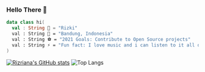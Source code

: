 ### Hello There 👋

```kotlin
data class hi(
  val : String 🧙 = "Rizki"
  val : String 🏰 = "Bandung, Indonesia"
  val : String ⚽ = "2021 Goals: Contribute to Open Source projects"
  val : String ⚡ = "Fun fact: I love music and i can listen to it all day long 🤣"
)
```

[![Rizriana's GitHub stats](https://github-readme-stats.vercel.app/api?username=rizriana)](https://github.com/anuraghazra/github-readme-stats)
![Top Langs](https://github-readme-stats.vercel.app/api/top-langs/?username=rizriana&show_icons=true&layout=compact&theme=vue&hide_border=true)
